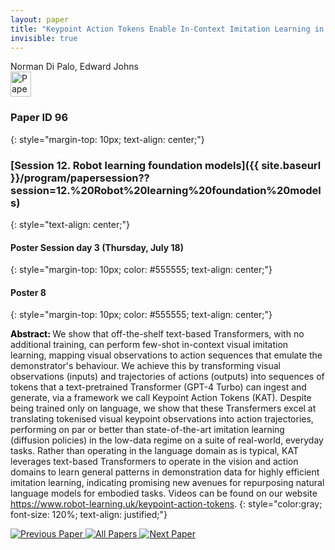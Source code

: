 ```yaml
---
layout: paper
title: "Keypoint Action Tokens Enable In-Context Imitation Learning in Robotics"
invisible: true
---
```

<div class="paper-authors">
<div class="paper-author-box">
    <div class="paper-author-name">Norman Di Palo, Edward Johns</div>
    <div class="paper-author-uni"></div>
</div>

</div><div class="paper-pdf">
<div> <a href="http://www.roboticsproceedings.org/rss19/p96.pdf"><img src="{{ site.baseurl }}/images/paper_link.png" alt="Paper Website" width = "33"  height = "40"/></a> </div>
</div>

### Paper ID 96
{: style="margin-top: 10px; text-align: center;"}

### [Session 12. Robot learning foundation models]({{ site.baseurl }}/program/papersession??session=12.%20Robot%20learning%20foundation%20models)
{: style="text-align: center;"}

#### Poster Session day 3 (Thursday, July 18)
{: style="margin-top: 10px; color: #555555; text-align: center;"}

#### Poster 8
{: style="margin-top: 10px; color: #555555; text-align: center;"}

<b style="color: black;">Abstract: </b>We show that off-the-shelf text-based Transformers, with no additional training, can perform few-shot in-context visual imitation learning, mapping visual observations to action sequences that emulate the demonstrator's behaviour. We achieve this by transforming visual observations (inputs) and trajectories of actions (outputs) into sequences of tokens that a text-pretrained Transformer (GPT-4 Turbo) can ingest and generate, via a framework we call Keypoint Action Tokens (KAT). Despite being trained only on language, we show that these Transfermers excel at translating tokenised visual keypoint observations into action trajectories, performing on par or better than state-of-the-art imitation learning (diffusion policies) in the low-data regime on a suite of real-world, everyday tasks. Rather than operating in the language domain as is typical, KAT leverages text-based Transformers to operate in the vision and action domains to learn general patterns in demonstration data for highly efficient imitation learning, indicating promising new avenues for repurposing natural language models for embodied tasks. Videos can be found on our website https://www.robot-learning.uk/keypoint-action-tokens.
{: style="color:gray; font-size: 120%; text-align: justified;"}


<div class="paper-menu">
<a href="{{ site.baseurl }}/program/papers/095/"> <img src="{{ site.baseurl }}/images/previous_paper_icon.png" alt="Previous Paper" title="Previous Paper"/> </a>
<a href="{{ site.baseurl }}/program/papers"><img src="{{ site.baseurl }}/images/overview_icon.png" alt="All Papers" title="All Papers"/> </a>
<a href="{{ site.baseurl }}/program/papers/097/"> <img src="{{ site.baseurl }}/images/next_paper_icon.png" alt="Next Paper" title="Next Paper"/> </a>

</div>
